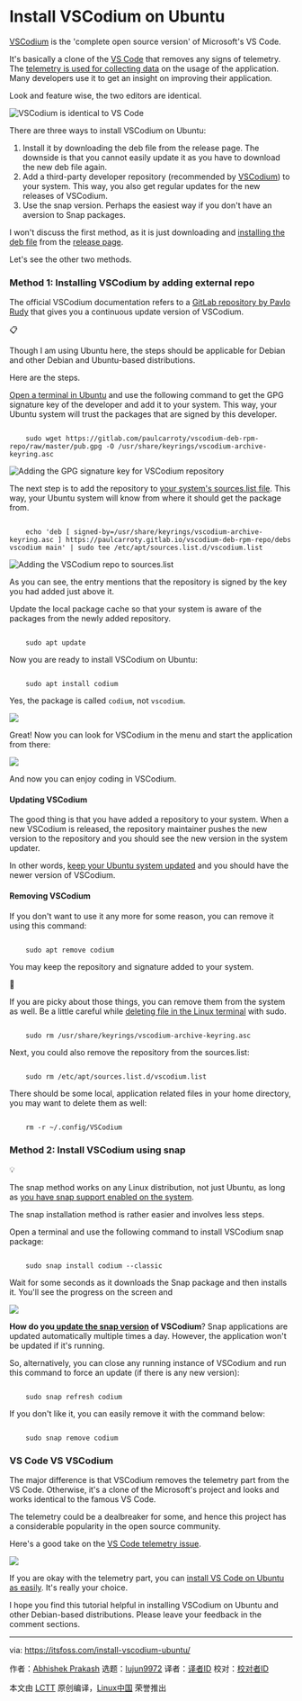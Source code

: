 [#]: subject: "Install VSCodium on Ubuntu"
[#]: via: "https://itsfoss.com/install-vscodium-ubuntu/"
[#]: author: "Abhishek Prakash https://itsfoss.com/author/abhishek/"
[#]: collector: "lujun9972/lctt-scripts-1693450080"
[#]: translator: "geekpi"
[#]: reviewer: " "
[#]: publisher: " "
[#]: url: " "

Install VSCodium on Ubuntu
======

[VSCodium][1] is the 'complete open source version' of Microsoft's VS Code.

It's basically a clone of the [VS Code][2] that removes any signs of telemetry. The [telemetry is used for collecting data][3] on the usage of the application. Many developers use it to get an insight on improving their application.

Look and feature wise, the two editors are identical.

![VSCodium is identical to VS Code][4]

There are three ways to install VSCodium on Ubuntu:

  1. Install it by downloading the deb file from the release page. The downside is that you cannot easily update it as you have to download the new deb file again.
  2. Add a third-party developer repository (recommended by [VSCodium][5]) to your system. This way, you also get regular updates for the new releases of VSCodium.
  3. Use the snap version. Perhaps the easiest way if you don't have an aversion to Snap packages.



I won't discuss the first method, as it is just downloading and [installing the deb file][6] from the [release page][7].

Let's see the other two methods.

### Method 1: Installing VSCodium by adding external repo

The official VSCodium documentation refers to a [GitLab repository by Pavlo Rudy][8] that gives you a continuous update version of VSCodium.

📋

Though I am using Ubuntu here, the steps should be applicable for Debian and other Debian and Ubuntu-based distributions.

Here are the steps.

[Open a terminal in Ubuntu][9] and use the following command to get the GPG signature key of the developer and add it to your system. This way, your Ubuntu system will trust the packages that are signed by this developer.

```

    sudo wget https://gitlab.com/paulcarroty/vscodium-deb-rpm-repo/raw/master/pub.gpg -O /usr/share/keyrings/vscodium-archive-keyring.asc

```

![Adding the GPG signature key for VSCodium repository][10]

The next step is to add the repository to [your system's sources.list file][11]. This way, your Ubuntu system will know from where it should get the package from.

```

    echo 'deb [ signed-by=/usr/share/keyrings/vscodium-archive-keyring.asc ] https://paulcarroty.gitlab.io/vscodium-deb-rpm-repo/debs vscodium main' | sudo tee /etc/apt/sources.list.d/vscodium.list

```

![Adding the VSCodium repo to sources.list][12]

As you can see, the entry mentions that the repository is signed by the key you had added just above it.

Update the local package cache so that your system is aware of the packages from the newly added repository.

```

    sudo apt update

```

Now you are ready to install VSCodium on Ubuntu:

```

    sudo apt install codium

```

Yes, the package is called `codium`, not `vscodium`.

![][13]

Great! Now you can look for VSCodium in the menu and start the application from there:

![][14]

And now you can enjoy coding in VSCodium.

#### Updating VSCodium

The good thing is that you have added a repository to your system. When a new VSCodium is released, the repository maintainer pushes the new version to the repository and you should see the new version in the system updater.

In other words, [keep your Ubuntu system updated][15] and you should have the newer version of VSCodium.

#### Removing VSCodium

If you don't want to use it any more for some reason, you can remove it using this command:

```

    sudo apt remove codium

```

You may keep the repository and signature added to your system.

🚧

If you are picky about those things, you can remove them from the system as well. Be a little careful while [deleting file in the Linux terminal][16] with sudo.

```

    sudo rm /usr/share/keyrings/vscodium-archive-keyring.asc

```

Next, you could also remove the repository from the sources.list:

```

    sudo rm /etc/apt/sources.list.d/vscodium.list

```

There should be some local, application related files in your home directory, you may want to delete them as well:

```

    rm -r ~/.config/VSCodium

```

### Method 2: Install VSCodium using snap

💡

The snap method works on any Linux distribution, not just Ubuntu, as long as [you have snap support enabled on the system][17].

The snap installation method is rather easier and involves less steps.

Open a terminal and use the following command to install VSCodium snap package:

```

    sudo snap install codium --classic

```

Wait for some seconds as it downloads the Snap package and then installs it. You'll see the progress on the screen and

![][18]

**How do you[ **update the snap version**][19] of VSCodium**? Snap applications are updated automatically multiple times a day. However, the application won't be updated if it's running.

So, alternatively, you can close any running instance of VSCodium and run this command to force an update (if there is any new version):

```

    sudo snap refresh codium

```

If you don't like it, you can easily remove it with the command below:

```

    sudo snap remove codium

```

### VS Code VS VSCodium

The major difference is that VSCodium removes the telemetry part from the VS Code. Otherwise, it's a clone of the Microsoft's project and looks and works identical to the famous VS Code.

The telemetry could be a dealbreaker for some, and hence this project has a considerable popularity in the open source community.

Here's a good take on the [VS Code telemetry issue][20].

![][21]

If you are okay with the telemetry part, you can [install VS Code on Ubuntu as easily][22]. It's really your choice.

I hope you find this tutorial helpful in installing VSCodium on Ubuntu and other Debian-based distributions. Please leave your feedback in the comment sections.

--------------------------------------------------------------------------------

via: https://itsfoss.com/install-vscodium-ubuntu/

作者：[Abhishek Prakash][a]
选题：[lujun9972][b]
译者：[译者ID](https://github.com/译者ID)
校对：[校对者ID](https://github.com/校对者ID)

本文由 [LCTT](https://github.com/LCTT/TranslateProject) 原创编译，[Linux中国](https://linux.cn/) 荣誉推出

[a]: https://itsfoss.com/author/abhishek/
[b]: https://github.com/lujun9972
[1]: https://itsfoss.com/vscodium/
[2]: https://code.visualstudio.com/
[3]: https://code.visualstudio.com/docs/getstarted/telemetry
[4]: https://itsfoss.com/content/images/2023/09/vscodium-interface.png
[5]: https://vscodium.com/
[6]: https://itsfoss.com/install-deb-files-ubuntu/
[7]: https://github.com/VSCodium/vscodium/releases
[8]: https://gitlab.com/paulcarroty/vscodium-deb-rpm-repo
[9]: https://itsfoss.com/open-terminal-ubuntu/
[10]: https://itsfoss.com/content/images/2023/09/add-vscodium-signature-key.png
[11]: https://itsfoss.com/sources-list-ubuntu/
[12]: https://itsfoss.com/content/images/2023/09/add-vscodium-repo-ubuntu.png
[13]: https://itsfoss.com/content/images/2023/09/install-vscodium-ubuntu.png
[14]: https://itsfoss.com/content/images/2023/09/vscodium-ubuntu.png
[15]: https://itsfoss.com/update-ubuntu/
[16]: https://itsfoss.com/delete-files-folders-linux/
[17]: https://itsfoss.com/install-snap-linux/
[18]: https://itsfoss.com/content/images/2023/09/snap-install-codium.png
[19]: https://itsfoss.com/snap-update/
[20]: https://www.roboleary.net/tools/2022/04/20/vscode-telemetry.html
[21]: https://www.roboleary.net/assets/logo/prod/logo.svg
[22]: https://itsfoss.com/install-visual-studio-code-ubuntu/

